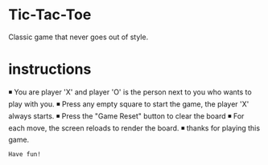 # Tic-Tac-Toe
Classic game that never goes out of style.

# instructions
◾ You are player 'X' and player 'O' is the person next to you who wants to play with you.
◾ Press any empty square to start the game, the player 'X' always starts.
◾ Press the "Game Reset" button to clear the board
◾ For each move, the screen reloads to render the board. 
◾ thanks for playing this game.

    Have fun!

